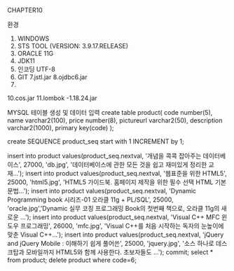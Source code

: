 CHAPTER10

환경
1. WINDOWS
2. STS TOOL (VERSION: 3.9.17.RELEASE)
3. ORACLE 11G
4. JDK11
5. 인코딩 UTF-8
6. GIT
7.jstl.jar
8.ojdbc6.jar
9.
10.cos.jar
11.lombok -1.18.24.jar


MYSQL 테이블 생성 및 데이터 입력
create table product(
 code number(5),
 name varchar2(100),
 price number(8),
 pictureurl varchar2(50),
 description varchar2(1000),
 primary key(code)
);


create SEQUENCE product_seq
start with 1
INCREMENT  by 1;




insert into product values(product_seq.nextval, '개념을 콕콕 잡아주는 데이터베이스', 27000, 'db.jpg', '데이터베이스에 관한 모든 것을 쉽고 재미있게 정리한 교재...');
insert into product values(product_seq.nextval, '웹표준을 위한 HTML5', 25000, 'html5.jpg', 'HTML5 가이드북. 홈페이지 제작을 위한 필수 선택 HTML 기본 문법...');
insert into product values(product_seq.nextval, 'Dynamic Programming book 시리즈-01 오라클 11g + PL/SQL', 25000, 'oracle.jpg','Dynamic 실무 코칭 프로그래밍 Book의 첫번째 책으로, 오라클 11g의 새로운 ...');
insert into product values(product_seq.nextval, 'Visual C++ MFC 윈도우 프로그래밍', 26000, 'mfc.jpg', 'Visual C++를 처음 시작하는 독자의 눈높이에 맞춘 Visual C++...');
insert into product values(product_seq.nextval, 'jQuery and jQuery Mobile : 이해하기 쉽게 풀어쓴', 25000, 'jquery.jpg', '소스 하나로 데스크탑과 모바일까지 HTML5와 함께 사용한다. 초보자들도 ...');
commit;
select * from product;
delete product where code=6;